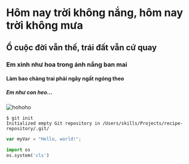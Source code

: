 # Hôm nay trời không nắng, hôm nay trời không mưa
## Ồ cuộc đời vẫn thế, trái đất vẫn cứ quay
### Em xinh như hoa trong ánh nắng ban mai
#### Làm bao chàng trai phải ngây ngất ngóng theo
##### Em như con heo...

![hohoho](https://media.giphy.com/media/v1.Y2lkPTc5MGI3NjExdW94MWE5Yjg4czNvZWNnZ2U1dzFhcHlhb2E5bGhjdGE0cXk5MWZtYiZlcD12MV9pbnRlcm5hbF9naWZfYnlfaWQmY3Q9Zw/fUQ4rhUZJYiQsas6WD/giphy.gif)

```
$ git init
Initialized empty Git repository in /Users/skills/Projects/recipe-repository/.git/
```

``` javascript
var myVar = "Hello, world!";
```

``` python
import os
os.system('cls')
```
